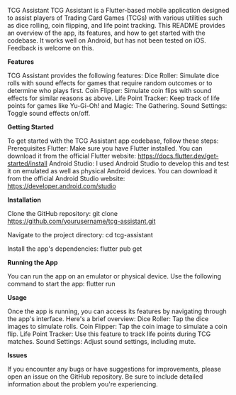 TCG Assistant
TCG Assistant is a Flutter-based mobile application designed to assist players of Trading Card Games (TCGs) with various utilities such as dice rolling, coin flipping, and life point tracking. This README provides an overview of the app, its features, and how to get started with the codebase. It works well on Android, but has not been tested on iOS. Feedback is welcome on this. 

**Features**

TCG Assistant provides the following features:
Dice Roller: Simulate dice rolls with sound effects for games that require random outcomes or to determine who plays first.
Coin Flipper: Simulate coin flips with sound effects for similar reasons as above.
Life Point Tracker: Keep track of life points for games like Yu-Gi-Oh! and Magic: The Gathering.
Sound Settings: Toggle sound effects on/off.

**Getting Started**

To get started with the TCG Assistant app codebase, follow these steps:
Prerequisites
Flutter: Make sure you have Flutter installed. You can download it from the official Flutter website: https://docs.flutter.dev/get-started/install
Android Studio: I used Android Studio to develop this and test it on emulated as well as physical Android devices. You can download it from the official Android Studio website: https://developer.android.com/studio

**Installation**

Clone the GitHub repository:
git clone https://github.com/yourusername/tcg-assistant.git

Navigate to the project directory:
cd tcg-assistant

Install the app's dependencies:
flutter pub get

**Running the App**

You can run the app on an emulator or physical device. Use the following command to start the app:
flutter run

**Usage**

Once the app is running, you can access its features by navigating through the app's interface. Here's a brief overview:
  Dice Roller: Tap the dice images to simulate rolls.
  Coin Flipper: Tap the coin image to simulate a coin flip.
  Life Point Tracker: Use this feature to track life points during TCG matches.
  Sound Settings: Adjust sound settings, including mute.
  
**Issues**

If you encounter any bugs or have suggestions for improvements, please open an issue on the GitHub repository. Be sure to include detailed information about the problem you're experiencing.


